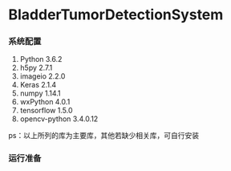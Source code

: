 # BladderTumorDetectionSystem

### 系统配置

1. Python 3.6.2
2. h5py 2.7.1
3. imageio 2.2.0
4. Keras 2.1.4
5. numpy 1.14.1
6. wxPython 4.0.1
7. tensorflow 1.5.0
8. opencv-python 3.4.0.12 

ps：以上所列的库为主要库，其他若缺少相关库，可自行安装


### 运行准备
